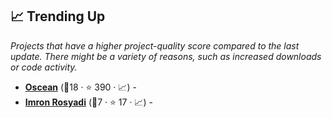 ## 📈 Trending Up

_Projects that have a higher project-quality score compared to the last update. There might be a variety of reasons, such as increased downloads or code activity._

- <b><a href="https://wiki.xxiivv.com/site/home.html">Oscean</a></b> (🥇18 ·  ⭐ 390 · 📈) - 
- <b><a href="https://irosyadi.gitbook.io/irosyadi/">Imron Rosyadi</a></b> (🥈7 ·  ⭐ 17 · 📈) -  <code><img src="https://raw.githubusercontent.com/lyz-code/best-of-digital-gardens/main/.icons/programming.png" style="display:inline;" width="13" height="13"></code>

